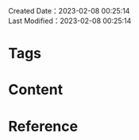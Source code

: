 Created Date：2023-02-08 00:25:14  
Last Modified：2023-02-08 00:25:14

# Tags

# Content

# Reference
